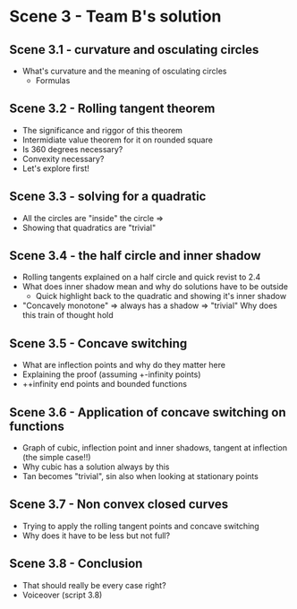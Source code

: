 # Scene 3 - Team B's solution

## Scene 3.1 - curvature and osculating circles
- What's curvature and the meaning of osculating circles
    - Formulas

## Scene 3.2 - Rolling tangent theorem
- The significance and riggor of this theorem
- Intermidiate value theorem for it on rounded square
- Is 360 degrees necessary?
- Convexity necessary?
- Let's explore first!

## Scene 3.3 - solving for a quadratic
- All the circles are "inside" the circle =>
- Showing that quadratics are "trivial"

## Scene 3.4 - the half circle and inner shadow
- Rolling tangents explained on a half circle and quick revist to 2.4
- What does inner shadow mean and why do solutions have to be outside
    - Quick highlight back to the quadratic and showing it's inner shadow
- "Concavely monotone" => always has a shadow => "trivial" Why does this train of thought hold

## Scene 3.5 - Concave switching 
- What are inflection points and why do they matter here
- Explaining the proof (assuming +-infinity points)
- ++infinity end points and bounded functions

## Scene 3.6 - Application of concave switching on functions
- Graph of cubic, inflection point and inner shadows, tangent at inflection (the simple case!!)
- Why cubic has a solution always by this
- Tan becomes "trivial", sin also when looking at stationary points

## Scene 3.7 - Non convex closed curves
- Trying to apply the rolling tangent points and concave switching
- Why does it have to be less but not full?

## Scene 3.8 - Conclusion
- That should really be every case right?
- Voiceover (script 3.8)